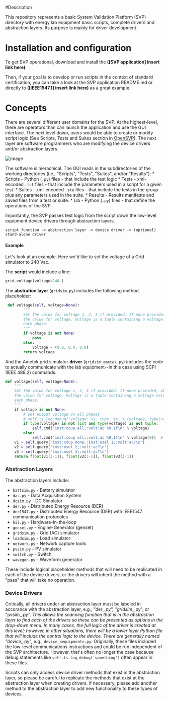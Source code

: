#Description

This repository represents a basic System Validation Platform (SVP) directory with energy lab equipment basic scripts, complete drivers and abstraction layers. 
Its purpose is mainly for driver development. 

# Installation and configuration

To get SVP operational, download and install the **([SVP application] insert link here)**.

Then, if your goal is to develop or run scripts in the context of standard certification, you can take a look at the SVP application README.md 
or directly to **([IEEE1547.1] insert link here)** as a great example.


# Concepts

There are several different user domains for the SVP. At the highest-level, there are operators than can launch the application and use the GUI interface.  The next level down, users would be able to create or modify script logic (See 
Scripts, Tests and Suites section in [OpenSVP](https://github.com/sunspec/svp)).  The next layer are software programmers who are modifying the device drivers and/or abstraction layers.  

![image](https://github.com/user-attachments/assets/6c12e883-5c63-4a8b-8446-3460750ae114)

The software is hierachical.  The GUI reads in the subdirectories of the working directories (i.e., "Scripts", "Tests", "Suites", and/or "Results"): 
	* Scripts - Python (`.py`) files - that include the test logic
	* Tests - xml-encoded `.tst` files - that include the parameters used in a script for a given test. 
	* Suites - xml-encoded `.ste` files - that include the tests in the group plus any parameters used in the suite. 
	* Results - Results manifests and saved files from a test or suite. 
	* Lib - Python (`.py`) files - that define the operations of the SVP. 
	
Importantly, the SVP passes test logic from the script down the low-level equipment device drivers through abstraction layers.  

```
script function -> abstraction layer -> device driver -> (optional) stand-alone driver
```

#### Example
Let's look at an example.  Here we'd like to set the voltage of a Grid simulator to 240 Vac. 

The **script** would include a line: 
```python
grid.voltage(voltage=240.)
```

The **abstration layer** (`gridsim.py`) includes the following method placeholder: 
```python
 def voltage(self, voltage=None):
        """
        Set the value for voltage 1, 2, 3 if provided. If none provided, obtains
        the value for voltage. Voltage is a tuple containing a voltage value for
        each phase.
        """
        if voltage is not None:
            pass
        else:
            voltage = (0.0, 0.0, 0.0)
        return voltage
```
And the Ametek grid simulator **driver** (`gridsim_ametek.py`) includes the code to actually communicate with the lab equipment--in this case using SCPI (IEEE 488.2) commands. 
```python
def voltage(self, voltage=None):
	"""
	Set the value for voltage 1, 2, 3 if provided. If none provided, obtains
	the value for voltage. Voltage is a tuple containing a voltage value for
	each phase.
	"""
	if voltage is not None:
		# set output voltage on all phases
		# self.ts.log_debug('voltage: %s, type: %s' % (voltage, type(voltage)))
		if type(voltage) is not list and type(voltage) is not tuple:
			self.cmd('inst:coup all;:volt:ac %0.1f\n' % voltage)
		else:
			self.cmd('inst:coup all;:volt:ac %0.1f\n' % voltage[0])  # use the first value in the 3 phase list
	v1 = self.query('inst:coup none;:inst:nsel 1;:volt:ac?\n')
	v2 = self.query('inst:nsel 2;:volt:ac?\n')
	v3 = self.query('inst:nsel 3;:volt:ac?\n')
	return float(v1[:-1]), float(v2[:-1]), float(v3[:-1])
```

### Abstraction Layers

The abstraction layers include: 
* `battsim.py` - Battery simulator
* `das.py` - Data Acquisition System
* `dcsim.py` - DC Simulator
* `der.py` - Distributed Energy Resource (DER) 
* `der1547.py` - Distributed Energy Resource (DER) with IEEE1547 communication protocoles
* `hil.py` - Hardware-in-the-loop
* `genset.py` - Engine-Generator (genset)
* `gridsim.py` - Grid (AC) simulator
* `loadsim.py` - Load simulator
* `network.py` - Network capture tools
* `pvsim.py` - PV simulator
* `switch.py` - Switch
* `wavegen.py` - Waveform generator

These include logical placeholder methods that will need to be replicated in each of the device drivers, or the drivers will inherit the method with a "pass" that will take no operation. 

### Device Drivers

Critically, all drivers under an abstraction layer must be labeled in accorance with the abstraction layer, e.g., "der_*.py", "gridsim_*.py", or "pvsim_*.py".  This allows the scanning function that is in the abstraction layer to find each of the drivers so these can be presented as options in the drop-down menu. In many cases, the full logic of the driver is created at this level; however, in other situations, there will be a lower layer Python file that will include the control logic to the device. There are generally named "device_*.py", e.g., `device_<equipment>.py`.  Originally, these files included the low-level communications instructions and could be run independent of the SVP architecture. However, that's often no longer the case because debug statements like `self.ts.log_debug('something')` often appear in these files.  

Scripts can only access device driver methods that exist in the abstraction layer, so please be careful to replicate the methods that exist at the abstraction layer when creating drivers.  If necessary, please add another method to the abstraction layer to add new functionality to these types of devices. 




